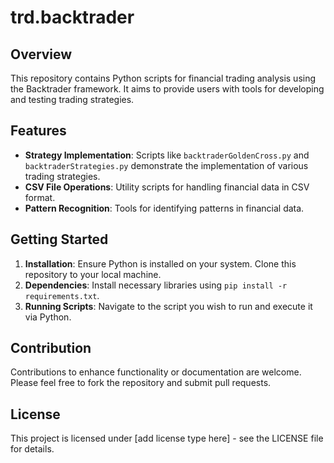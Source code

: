 # trd.backtrader

## Overview

This repository contains Python scripts for financial trading analysis using the Backtrader framework. It aims to provide users with tools for developing and testing trading strategies.

## Features

- **Strategy Implementation**: Scripts like `backtraderGoldenCross.py` and `backtraderStrategies.py` demonstrate the implementation of various trading strategies.
- **CSV File Operations**: Utility scripts for handling financial data in CSV format.
- **Pattern Recognition**: Tools for identifying patterns in financial data.

## Getting Started

1. **Installation**: Ensure Python is installed on your system. Clone this repository to your local machine.
2. **Dependencies**: Install necessary libraries using `pip install -r requirements.txt`.
3. **Running Scripts**: Navigate to the script you wish to run and execute it via Python.

## Contribution

Contributions to enhance functionality or documentation are welcome. Please feel free to fork the repository and submit pull requests.

## License

This project is licensed under [add license type here] - see the LICENSE file for details.
